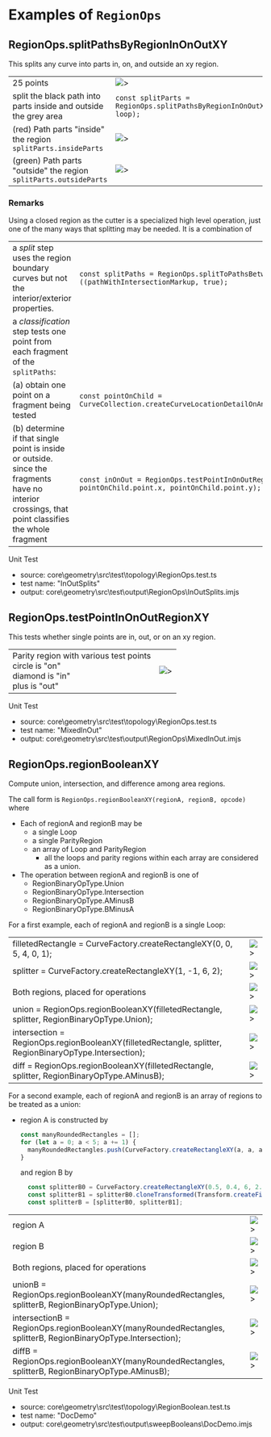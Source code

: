 
# Examples of `RegionOps`

## RegionOps.splitPathsByRegionInOnOutXY

This splits any curve into parts in, on, and outside an xy region.

|  |  |
|---|---|
| 25 points | ![>](./figs/RegionOps/splitPathsByRegionInOnOutXY/InOutSplitsInput.png) |
| split the black path into parts inside and outside the grey area | `const splitParts = RegionOps.splitPathsByRegionInOnOutXY(path, loop);`|
| (red) Path parts "inside" the region <br>  `splitParts.insideParts`| ![>](./figs/RegionOps/splitPathsByRegionInOnOutXY/InOutSplitsInsidePart.png) |
| (green) Path parts "outside" the region  <br>  `splitParts.outsideParts`| ![>](./figs/RegionOps/splitPathsByRegionInOnOutXY/InOutSplitsOutsidePart.png) |

### Remarks

Using a closed region as the cutter is a specialized high level operation, just one of the many ways that splitting may be needed.  It is a combination of

|  |  |
|---|---|
| a _split_ step uses the region boundary curves but not the interior/exterior properties. |`const splitPaths = RegionOps.splitToPathsBetweenFlagBreaks ((pathWithIntersectionMarkup, true);` |
| a _classification_ step tests one point from each fragment of the `splitPaths`: | |
| (a) obtain one point on a fragment being tested |`const pointOnChild = CurveCollection.createCurveLocationDetailOnAnyCurvePrimiitive(splitPaths);` |
| (b) determine if that single point is inside or outside. <br> since the fragments have no interior crossings, that point classifies the whole fragment | `const inOnOut = RegionOps.testPointInOnOutRegionXY(region, pointOnChild.point.x, pointOnChild.point.y);` |

Unit Test

- source: core\geometry\src\test\topology\RegionOps.test.ts
- test name: "InOutSplits"
- output: core\geometry\src\test\output\RegionOps\InOutSplits.imjs

## RegionOps.testPointInOnOutRegionXY

This tests whether single points are in, out, or on an xy region.

|  |  |
|---|---|
| Parity region with various test points <br> circle is "on" <br> diamond is "in" <br> plus is "out" | ![>](./figs/RegionOps/testPointInOnOutRegionXY/ParityRegionWithSinglePointInOut.png) |

Unit Test

- source: core\geometry\src\test\topology\RegionOps.test.ts
- test name: "MixedInOut"
- output: core\geometry\src\test\output\RegionOps\MixedInOut.imjs

## RegionOps.regionBooleanXY

Compute union, intersection, and difference among area regions.

The call form is
`RegionOps.regionBooleanXY(regionA, regionB, opcode)`
where

- Each of regionA and regionB may be
  - a single Loop
  - a single ParityRegion
  - an array of Loop and ParityRegion
    - all the loops and parity regions within each array are considered as a union.
- The operation between regionA and regionB is one of
  - RegionBinaryOpType.Union
  - RegionBinaryOpType.Intersection
  - RegionBinaryOpType.AMinusB
  - RegionBinaryOpType.BMinusA

For a first example, each of regionA and regionB is a single Loop:

|  |  |
|---|---|
| filletedRectangle = CurveFactory.createRectangleXY(0, 0, 5, 4, 0, 1); | ![>](./figs/RegionBooleanXY/Example1/regionA.png) |
| splitter = CurveFactory.createRectangleXY(1, -1, 6, 2); |  ![>](./figs/RegionBooleanXY/Example1/regionB.png) |
| Both regions, placed for operations |  ![>](./figs/RegionBooleanXY/Example1/placedWithOverlap.png) |
| union = RegionOps.regionBooleanXY(filletedRectangle, splitter, RegionBinaryOpType.Union); | ![>](./figs/RegionBooleanXY/Example1/AUnionB.png)|
| intersection = RegionOps.regionBooleanXY(filletedRectangle, splitter, RegionBinaryOpType.Intersection); |![>](./figs/RegionBooleanXY/Example1/AIntersectionB.png)|
| diff = RegionOps.regionBooleanXY(filletedRectangle, splitter, RegionBinaryOpType.AMinusB); |![>](./figs/RegionBooleanXY/Example1/AMinusB.png)|

For a second example, each of regionA and regionB is an array of regions to be treated as a union:

- region A is constructed by

    ```ts
    const manyRoundedRectangles = [];
    for (let a = 0; a < 5; a += 1) {
      manyRoundedRectangles.push(CurveFactory.createRectangleXY(a, a, a + 4, a + 1.75, 0, 0.5));
    }
    ```

    and region B by

    ```ts
      const splitterB0 = CurveFactory.createRectangleXY(0.5, 0.4, 6, 2.1, 0, 0);
      const splitterB1 = splitterB0.cloneTransformed(Transform.createFixedPointAndMatrix({ x: 1, y: 2, z: 0 }, Matrix3d.createRotationAroundAxisIndex(2, Angle.createDegrees(40)))) as Loop;
      const splitterB = [splitterB0, splitterB1];
    ```

|  |  |
|---|---|
| region A | ![>](./figs/RegionBooleanXY/Example2/regionArrayA.png) |
| region B | ![>](./figs/RegionBooleanXY/Example2/regionArrayB.png) |
| Both regions, placed for operations |  ![>](./figs/RegionBooleanXY/Example2/inPosition.png) |
| unionB = RegionOps.regionBooleanXY(manyRoundedRectangles, splitterB, RegionBinaryOpType.Union); | ![>](./figs/RegionBooleanXY/Example2/union.png)|
| intersectionB = RegionOps.regionBooleanXY(manyRoundedRectangles, splitterB, RegionBinaryOpType.Intersection); |![>](./figs/RegionBooleanXY/Example2/intersection.png)|
| diffB = RegionOps.regionBooleanXY(manyRoundedRectangles, splitterB, RegionBinaryOpType.AMinusB); |![>](./figs/RegionBooleanXY/Example2/AMinusB.png)|

Unit Test

- source: core\geometry\src\test\topology\RegionBoolean.test.ts
- test name: "DocDemo"
- output: core\geometry\src\test\output\sweepBooleans\DocDemo.imjs
